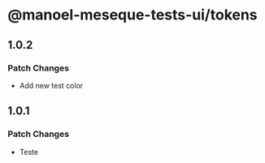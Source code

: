 # @manoel-meseque-tests-ui/tokens

## 1.0.2

### Patch Changes

- Add new test color

## 1.0.1

### Patch Changes

- Teste
